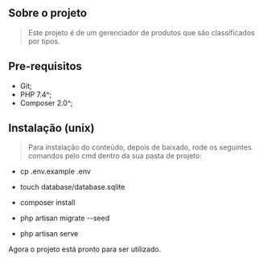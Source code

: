 ## Sobre o projeto
> Este projeto é de um gerenciador de produtos que são classificados por tipos. 

## Pre-requisitos

- Git;
- PHP 7.4^;
- Composer 2.0^;

## Instalação (unix)
>Para instalação do conteúdo, depois de baixado, rode os seguintes comandos pelo cmd dentro da sua pasta de projeto:

- cp .env.example .env

- touch database/database.sqlite

- composer install

- php artisan migrate --seed

- php artisan serve

Agora o projeto está pronto para ser utilizado.
